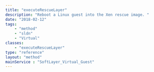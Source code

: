 ```yaml
---
title: "executeRescueLayer"
description: "Reboot a Linux guest into the Xen rescue image. "
date: "2018-02-12"
tags:
    - "method"
    - "sldn"
    - "Virtual"
classes:
    - "executeRescueLayer"
type: "reference"
layout: "method"
mainService : "SoftLayer_Virtual_Guest"
---
```

